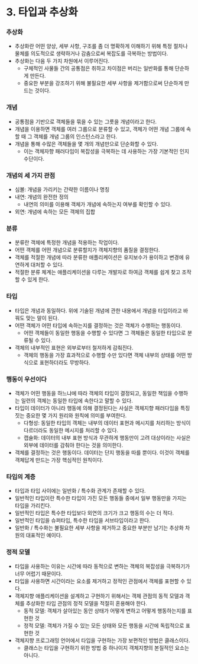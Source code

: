 # 3. 타입과 추상화

### 추상화

* 추상화란 어떤 양상, 세부 사항, 구조를 좀 더 명확하게 이해하기 위해 특정 절차나 물체를 의도적으로 생략하거나 감춤으로써 복잡도를 극복하는 방법이다.
* 추상화는 다음 두 가지 차원에서 이루어진다.
  * 구체적인 사물들 간의 공통점은 취하고 차이점은 버리는 일반화를 통해 단순하게 만든다.
  * 중요한 부분을 강조하기 위해 불필요한 세부 사항을 제거함으로써 단순하게 만드는 것이다.

### 개념

* 공통점을 기반으로 객체들을 묶을 수 있는 그릇을 개념이라고 한다.
* 개념을 이용하면 객체를 여러 그룹으로 분류할 수 있고, 객체가 어떤 개념 그룹에 속할 때  그 객체를 개념 그룹의 인스턴스라고 한다.
* 개념을 통해 수많은 객체들을 몇 개의 개념만으로 단순화할 수 있다.
  * 이는 객체자향 패러다임이 복잡성을 극복하는 데 사용하는 가장 기본적인 인지 수단이다.

### 개념의 세 가지 관점

* 심볼: 개념을 가리키는 간략한 이름이나 명칭
* 내연: 개념의 완전한 정의
  * 내연의 의미를 이용해 객체가 개념에 속하는지 여부를 확인할 수 있다.
* 외연: 개념에 속하는 모든 객체의 집합

### 분류

* 분류란 객체에 특정한 개념을 적용하는 작업이다.
* 어떤 객체를 어떤 개념으로 분류할지가 객체지향의 품질을 결정한다.
* 객체를 적절한 개념에 따라 분류한 애플리케이션은 유지보수가 용이하고 변경에 유연하게 대처할 수 있다.
* 적절한 분류 체계는 애플리케이션을 다루는 개발자로 하여금 객체를 쉽게 찾고 조작할 수 있게 한다.

### 타입

* 타입은 개념과 동일하다. 위에 기술된 개념에 관한 내용에서 개념을 타입이라고 바꿔도 맞는 말이 된다.
* 어떤 객체가 어떤 타입에 속하는지를 결정하는 것은 객체가 수행하는 행동이다.
  * 어떤 객체들이 동일한 행동을 수행할 수 있다면 그 객체들은 동일한 타입으로 분류될 수 있다.
* 객체의 내부적인 표현은 외부로부터 철저하게 감춰진다.
  * 객체의 행동을 가장 효과적으로 수행할 수만 있다면 객체 내부의 상태를 어떤 방식으로 표현하더라도 무방하다.

### 행동이 우선이다

* 객체가 어떤 행동을 하느냐에 따라 객체의 타입이 결정되고, 동일한 책임을 수행하는 일련의 객체는 동일한 타입에 속한다고 말할 수 있다.
* 타입이 데이터가 아니라 행동에 의해 결정된다는 사실은 객체지향 패러다임을 특징 짓는 중요한 몇 가지 원리와 원칙에 의미를 부여한다.
  * 다형성: 동일한 타입의 객체는 내부의 데이터 표현과 메시지를 처리하는 방식이 다르더라도 동일한 메시지를 처리할 수 있다.
  * 캡슐화: 데이터의 내부 표현 방식과 무관하게 행동만이 고려 대상이라는 사실은 외부에 데이터를 감춰야 한다는 것을 의미한다.
* 객체를 결정하는 것은 행동이다. 데이터는 단지 행동을 따를 뿐이다. 이것이 객체를 객체답게 만드는 가장 핵심적인 원칙이다.

### 타입의 계층

* 타입과 타입 사이에는 일반화 / 특수화 관계가 존재할 수 있다.
* 일반적인 타입이란 특수한 타입이 가진 모든 행동들 중에서 일부 행동만을 가지는 타입을 가리킨다.
* 일반적인 타입은 특수한 타입보다 외연의 크기가 크고 행동의 수는 더 적다.
* 일반적인 타입을 슈퍼타입, 특수한 타입을 서브타입이라고 한다.
* 일반화 / 특수화는 불필요한 세부 사항을 제거하고 중요한 부분만 남기는 추상화 차원의 대표적인 예이다.

### 정적 모델

* 타입을 사용하는 이유는 시간에 따라 동적으로 변하는 객체의 복잡성을 극복하기가 너무 어렵기 때문이다.
* 타입을 사용하면 시간이라는 요소를 제거하고 정적인 관점에서 객체를 표현할 수 있다.
* 객체지향 애플리케이션을 설계하고 구현하기 위해서는 객체 관점의 동적 모델과 객체를 추상화한 타입 관점의 정적 모델을 적절히 혼용해야 한다.
  * 동적 모델: 객체가 살아있는 동안 상태가 어떻게 변하고 어떻게 행동하는지를 표현한 것
  * 정적 모델: 객체가 가질 수 있는 모든 상태와 모든 행동을 시간에 독립적으로 표현한 것
* 객체지향 프로그래밍 언어에서 타입을 구현하는 가장 보편적인 방법은 클래스이다.
  * 클래스는 타입을 구현하기 위한 방법 중 하나이지 객체지향의 본질적인 요소는 아니다.
